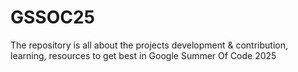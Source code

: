 # GSSOC25
The repository is all about the projects development &amp; contribution, learning, resources to get best in Google Summer Of Code 2025
